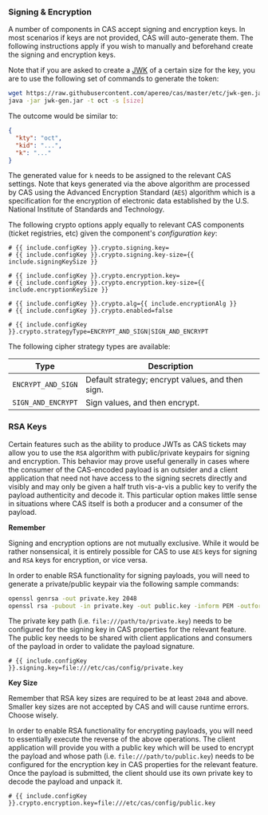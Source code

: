 ### Signing & Encryption

A number of components in CAS accept signing and encryption keys. In most scenarios if keys are not provided, CAS will
auto-generate them. The following instructions apply if you wish to manually 
and beforehand create the signing and encryption keys.

Note that if you are asked to create a [JWK](https://tools.ietf.org/html/rfc7517) of a certain size for the key, you are to use
the following set of commands to generate the token:

```bash
wget https://raw.githubusercontent.com/apereo/cas/master/etc/jwk-gen.jar
java -jar jwk-gen.jar -t oct -s [size]
```

The outcome would be similar to:

```json
{
  "kty": "oct",
  "kid": "...",
  "k": "..."
}
```

The generated value for `k` needs to be assigned to the relevant CAS settings. Note that keys generated via
the above algorithm are processed by CAS using the Advanced Encryption Standard (`AES`) algorithm which is a
specification for the encryption of electronic data established by the U.S. National Institute of Standards and Technology.

The following crypto options apply equally to relevant CAS
components (ticket registries, etc) given the component's *configuration key*:

```properties
# {{ include.configKey }}.crypto.signing.key=
# {{ include.configKey }}.crypto.signing.key-size={{ include.signingKeySize }}

# {{ include.configKey }}.crypto.encryption.key=
# {{ include.configKey }}.crypto.encryption.key-size={{ include.encryptionKeySize }}

# {{ include.configKey }}.crypto.alg={{ include.encryptionAlg }}
# {{ include.configKey }}.crypto.enabled=false   

# {{ include.configKey }}.crypto.strategyType=ENCRYPT_AND_SIGN|SIGN_AND_ENCRYPT
```

The following cipher strategy types are available:

| Type                | Description
|---------------------|---------------------------------------------------
| `ENCRYPT_AND_SIGN`  | Default strategy; encrypt values, and then sign.
| `SIGN_AND_ENCRYPT`  | Sign values, and then encrypt.

### RSA Keys

Certain features such as the ability to produce JWTs as CAS tickets
may allow you to use the `RSA` algorithm with public/private keypairs for signing and encryption. This 
behavior may prove useful generally in cases where the consumer of the CAS-encoded payload is an 
outsider and a client application that need not have access to the signing secrets directly and 
visibly and may only be given a half truth vis-a-vis a public key to verify the payload authenticity 
and decode it. This particular option makes little sense in situations where CAS itself is both 
a producer and a consumer of the payload.

<div class="alert alert-info"><strong>Remember</strong><p>Signing and encryption options are not 
mutually exclusive. While it would be rather nonsensical, it is entirely possible for CAS to 
use <code>AES</code> keys for signing and <code>RSA</code> keys for encryption, or vice versa.</p></div>

In order to enable RSA functionality for signing payloads, you will need to 
generate a private/public keypair via the following sample commands:

```bash
openssl genrsa -out private.key 2048
openssl rsa -pubout -in private.key -out public.key -inform PEM -outform DER
```

The private key path (i.e. `file:///path/to/private.key`) needs to be configured for the 
signing key in CAS properties for the relevant feature. The public key needs to be shared 
with client applications and consumers of the payload in order to validate the payload signature.

```properties
# {{ include.configKey }}.signing.key=file:///etc/cas/config/private.key
```

<div class="alert alert-info"><strong>Key Size</strong><p>Remember that RSA key sizes 
are required to be at least <code>2048</code> and above. Smaller key sizes are not 
accepted by CAS and will cause runtime errors. Choose wisely.</p></div>

In order to enable RSA functionality for encrypting payloads, you will need to essentially 
execute the reverse of the above operations. The client application will provide you with 
a public key which will be used to encrypt the payload and whose path (i.e. `file:///path/to/public.key`) 
needs to be configured for the encryption key in CAS properties for the relevant feature. 
Once the payload is submitted, the client should use its own private key to decode the payload and unpack it.

```properties
# {{ include.configKey }}.crypto.encryption.key=file:///etc/cas/config/public.key
```

